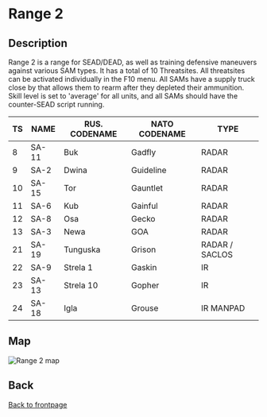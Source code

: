 # Range 2

## Description

Range 2 is a range for SEAD/DEAD, as well as training defensive maneuvers against various SAM types.
It has a total of 10 Threatsites.
All threatsites can be activated individually in the F10 menu.
All SAMs have a supply truck close by that allows them to rearm after they depleted their ammunition.
Skill level is set to 'average' for all units, and all SAMs should have the counter-SEAD script running.

| TS | NAME | RUS. CODENAME | NATO CODENAME | TYPE           |
|----|------|---------------|---------------|----------------|
|  8 | SA-11| Buk           | Gadfly        | RADAR          |
|  9 | SA-2 | Dwina         | Guideline     | RADAR          |
| 10 | SA-15| Tor           | Gauntlet      | RADAR          |
| 11 | SA-6 | Kub           | Gainful       | RADAR          |
| 12 | SA-8 | Osa           | Gecko         | RADAR          |
| 13 | SA-3 | Newa          | GOA           | RADAR          |
| 21 | SA-19| Tunguska      | Grison        | RADAR / SACLOS |
| 22 | SA-9 | Strela 1      | Gaskin        | IR             |
| 23 | SA-13| Strela 10     | Gopher        | IR             |
| 24 | SA-18| Igla          | Grouse        | IR MANPAD      |


## Map
![Range 2 map](/ATRM_Brief/Pictures/Range2.PNG)



## Back
[Back to frontpage](https://132nd-vwing.github.io/ATRM_Brief/)
